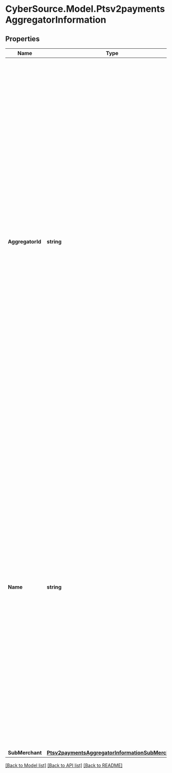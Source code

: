 # CyberSource.Model.Ptsv2paymentsAggregatorInformation
## Properties

Name | Type | Description | Notes
------------ | ------------- | ------------- | -------------
**AggregatorId** | **string** | Value that identifies you as a payment aggregator. Get this value from the processor.  **CyberSource through VisaNet**\\ The value for this field corresponds to the following data in the TC 33 capture file5: - Record: CP01 TCR6 - Position: 95-105 - Field: MasterCard Payment Facilitator ID  **FDC Compass**\\ This value must consist of uppercase characters.  ccAuthService\\ **American Express Direct**: R for all aggregator transactions.\\ **CyberSource through VisaNet**: R for Mastercard aggregator transactions and for American Express aggregator authorizations; otherwise, not used.\\ **FDC Compass**: R for all aggregator transactions.\\ **FDC Nashville Global**: R for all aggregator transactions.  For processor-specific information, see the aggregator_id field in [Credit Card Services Using the SCMP API.](http://apps.cybersource.com/library/documentation/dev_guides/CC_Svcs_SCMP_API/html)  | [optional] 
**Name** | **string** | Your payment aggregator business name.  **American Express Direct**\\ The maximum length of the aggregator name depends on the length of the sub-merchant name. The combined length for both values must not exceed 36 characters.\\  **CyberSource through VisaNet**\\ With American Express, the maximum length of the aggregator name depends on the length of the sub-merchant name. The combined length for both values must not exceed 36 characters. The value for this field does not map to the TC 33 capture file5.  **FDC Compass**\\ This value must consist of uppercase characters.  For processor-specific information, see the aggregator_name field in [Credit Card Services Using the SCMP API.](http://apps.cybersource.com/library/documentation/dev_guides/CC_Svcs_SCMP_API/html)  | [optional] 
**SubMerchant** | [**Ptsv2paymentsAggregatorInformationSubMerchant**](Ptsv2paymentsAggregatorInformationSubMerchant.md) |  | [optional] 

[[Back to Model list]](../README.md#documentation-for-models) [[Back to API list]](../README.md#documentation-for-api-endpoints) [[Back to README]](../README.md)


